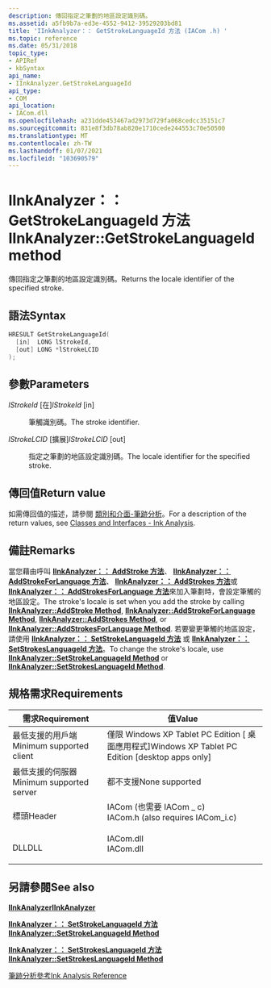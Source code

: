 ```yaml
---
description: 傳回指定之筆劃的地區設定識別碼。
ms.assetid: a5fb9b7a-ed3e-4552-9412-39529203bd81
title: 'IInkAnalyzer：： GetStrokeLanguageId 方法 (IACom .h) '
ms.topic: reference
ms.date: 05/31/2018
topic_type:
- APIRef
- kbSyntax
api_name:
- IInkAnalyzer.GetStrokeLanguageId
api_type:
- COM
api_location:
- IACom.dll
ms.openlocfilehash: a231dde453467ad2973d729fa068cedcc35151c7
ms.sourcegitcommit: 831e8f3db78ab820e1710cede244553c70e50500
ms.translationtype: MT
ms.contentlocale: zh-TW
ms.lasthandoff: 01/07/2021
ms.locfileid: "103690579"
---
```

# <a name="iinkanalyzergetstrokelanguageid-method"></a><span data-ttu-id="37223-103">IInkAnalyzer：： GetStrokeLanguageId 方法</span><span class="sxs-lookup"><span data-stu-id="37223-103">IInkAnalyzer::GetStrokeLanguageId method</span></span>

<span data-ttu-id="37223-104">傳回指定之筆劃的地區設定識別碼。</span><span class="sxs-lookup"><span data-stu-id="37223-104">Returns the locale identifier of the specified stroke.</span></span>

## <a name="syntax"></a><span data-ttu-id="37223-105">語法</span><span class="sxs-lookup"><span data-stu-id="37223-105">Syntax</span></span>


```C++
HRESULT GetStrokeLanguageId(
  [in]  LONG lStrokeId,
  [out] LONG *lStrokeLCID
);
```



## <a name="parameters"></a><span data-ttu-id="37223-106">參數</span><span class="sxs-lookup"><span data-stu-id="37223-106">Parameters</span></span>

<dl> <dt>

<span data-ttu-id="37223-107">*lStrokeId* \[在\]</span><span class="sxs-lookup"><span data-stu-id="37223-107">*lStrokeId* \[in\]</span></span>
</dt> <dd>

<span data-ttu-id="37223-108">筆觸識別碼。</span><span class="sxs-lookup"><span data-stu-id="37223-108">The stroke identifier.</span></span>

</dd> <dt>

<span data-ttu-id="37223-109">*lStrokeLCID* \[擴展\]</span><span class="sxs-lookup"><span data-stu-id="37223-109">*lStrokeLCID* \[out\]</span></span>
</dt> <dd>

<span data-ttu-id="37223-110">指定之筆劃的地區設定識別碼。</span><span class="sxs-lookup"><span data-stu-id="37223-110">The locale identifier for the specified stroke.</span></span>

</dd> </dl>

## <a name="return-value"></a><span data-ttu-id="37223-111">傳回值</span><span class="sxs-lookup"><span data-stu-id="37223-111">Return value</span></span>

<span data-ttu-id="37223-112">如需傳回值的描述，請參閱 [類別和介面-筆跡分析](classes-and-interfaces---ink-analysis.md)。</span><span class="sxs-lookup"><span data-stu-id="37223-112">For a description of the return values, see [Classes and Interfaces - Ink Analysis](classes-and-interfaces---ink-analysis.md).</span></span>

## <a name="remarks"></a><span data-ttu-id="37223-113">備註</span><span class="sxs-lookup"><span data-stu-id="37223-113">Remarks</span></span>

<span data-ttu-id="37223-114">當您藉由呼叫 [**IInkAnalyzer：： AddStroke 方法**](iinkanalyzer-addstroke.md)、 [**IInkAnalyzer：： AddStrokeForLanguage 方法**](iinkanalyzer-addstrokeforlanguage.md)、 [**IInkAnalyzer：： AddStrokes 方法**](iinkanalyzer-addstrokes.md)或 [**IInkAnalyzer：： AddStrokesForLanguage 方法**](iinkanalyzer-addstrokesforlanguage.md)來加入筆劃時，會設定筆觸的地區設定。</span><span class="sxs-lookup"><span data-stu-id="37223-114">The stroke's locale is set when you add the stroke by calling [**IInkAnalyzer::AddStroke Method**](iinkanalyzer-addstroke.md), [**IInkAnalyzer::AddStrokeForLanguage Method**](iinkanalyzer-addstrokeforlanguage.md), [**IInkAnalyzer::AddStrokes Method**](iinkanalyzer-addstrokes.md), or [**IInkAnalyzer::AddStrokesForLanguage Method**](iinkanalyzer-addstrokesforlanguage.md).</span></span> <span data-ttu-id="37223-115">若要變更筆觸的地區設定，請使用 [**IInkAnalyzer：： SetStrokeLanguageId 方法**](iinkanalyzer-setstrokelanguageid.md) 或 [**IInkAnalyzer：： SetStrokesLanguageId 方法**](iinkanalyzer-setstrokeslanguageid.md)。</span><span class="sxs-lookup"><span data-stu-id="37223-115">To change the stroke's locale, use [**IInkAnalyzer::SetStrokeLanguageId Method**](iinkanalyzer-setstrokelanguageid.md) or [**IInkAnalyzer::SetStrokesLanguageId Method**](iinkanalyzer-setstrokeslanguageid.md).</span></span>

## <a name="requirements"></a><span data-ttu-id="37223-116">規格需求</span><span class="sxs-lookup"><span data-stu-id="37223-116">Requirements</span></span>



| <span data-ttu-id="37223-117">需求</span><span class="sxs-lookup"><span data-stu-id="37223-117">Requirement</span></span> | <span data-ttu-id="37223-118">值</span><span class="sxs-lookup"><span data-stu-id="37223-118">Value</span></span> |
|-------------------------------------|---------------------------------------------------------------------------------------------------------------|
| <span data-ttu-id="37223-119">最低支援的用戶端</span><span class="sxs-lookup"><span data-stu-id="37223-119">Minimum supported client</span></span><br/> | <span data-ttu-id="37223-120">僅限 Windows XP Tablet PC Edition \[ 桌面應用程式\]</span><span class="sxs-lookup"><span data-stu-id="37223-120">Windows XP Tablet PC Edition \[desktop apps only\]</span></span><br/>                                                 |
| <span data-ttu-id="37223-121">最低支援的伺服器</span><span class="sxs-lookup"><span data-stu-id="37223-121">Minimum supported server</span></span><br/> | <span data-ttu-id="37223-122">都不支援</span><span class="sxs-lookup"><span data-stu-id="37223-122">None supported</span></span><br/>                                                                                     |
| <span data-ttu-id="37223-123">標頭</span><span class="sxs-lookup"><span data-stu-id="37223-123">Header</span></span><br/>                   | <dl> <span data-ttu-id="37223-124"><dt>IACom (也需要 IACom \_ c) </dt></span><span class="sxs-lookup"><span data-stu-id="37223-124"><dt>IACom.h (also requires IACom\_i.c)</dt></span></span> </dl> |
| <span data-ttu-id="37223-125">DLL</span><span class="sxs-lookup"><span data-stu-id="37223-125">DLL</span></span><br/>                      | <dl> <span data-ttu-id="37223-126"><dt>IACom.dll</dt></span><span class="sxs-lookup"><span data-stu-id="37223-126"><dt>IACom.dll</dt></span></span> </dl>                          |



## <a name="see-also"></a><span data-ttu-id="37223-127">另請參閱</span><span class="sxs-lookup"><span data-stu-id="37223-127">See also</span></span>

<dl> <dt>

[<span data-ttu-id="37223-128">**IInkAnalyzer**</span><span class="sxs-lookup"><span data-stu-id="37223-128">**IInkAnalyzer**</span></span>](iinkanalyzer.md)
</dt> <dt>

[<span data-ttu-id="37223-129">**IInkAnalyzer：： SetStrokeLanguageId 方法**</span><span class="sxs-lookup"><span data-stu-id="37223-129">**IInkAnalyzer::SetStrokeLanguageId Method**</span></span>](iinkanalyzer-setstrokelanguageid.md)
</dt> <dt>

[<span data-ttu-id="37223-130">**IInkAnalyzer：： SetStrokesLanguageId 方法**</span><span class="sxs-lookup"><span data-stu-id="37223-130">**IInkAnalyzer::SetStrokesLanguageId Method**</span></span>](iinkanalyzer-setstrokeslanguageid.md)
</dt> <dt>

[<span data-ttu-id="37223-131">筆跡分析參考</span><span class="sxs-lookup"><span data-stu-id="37223-131">Ink Analysis Reference</span></span>](ink-analysis-reference.md)
</dt> </dl>

 

 




